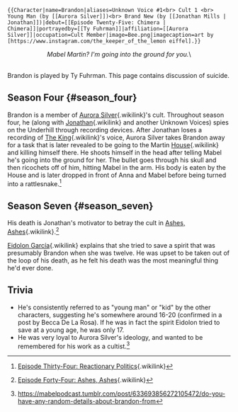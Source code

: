```{=mediawiki}
{{Character|name=Brandon|aliases=Unknown Voice #1<br> Cult 1 <br> Young Man (by [[Aurora Silver]])<br> Brand New (by [[Jonathan Mills | Jonathan]])|debut=[[Episode Twenty-Five: Chimera | Chimera]]|portrayedby=[[Ty Fuhrman]]|affiliation=[[Aurora Silver]]|occupation=Cult Member|image=Bee.png|imagecaption=art by [https://www.instagram.com/the_keeper_of_the_lemon eiffel].}}
```
<center>

*Mabel Martin? I\'m going into the ground for you.*\

</center>

\
Brandon is played by Ty Fuhrman. This page contains discussion of
suicide.

## Season Four {#season_four}

Brandon is a member of [Aurora
Silver](Aurora_Silver "Aurora Silver"){.wikilink}\'s cult. Throughout
season four, he (along with
[Jonathan](Jonathan_Mills "Jonathan"){.wikilink} and another Unknown
Voices) spies on the Underhill through recording devices. After Jonathan
loses a recording of [The King](The_King "The King"){.wikilink}\'s
voice, Aurora Silver takes Brandon away for a task that is later
revealed to be going to the Martin [House](The_House "House"){.wikilink}
and killing himself there. He shoots himself in the head after telling
Mabel he\'s going into the ground for her. The bullet goes through his
skull and then ricochets off of him, hitting Mabel in the arm. His body
is eaten by the House and is later dropped in front of Anna and Mabel
before being turned into a rattlesnake.[^1]

## Season Seven {#season_seven}

His death is Jonathan\'s motivator to betray the cult in [Ashes,
Ashes](Episode_Forty-Four:_Ashes,_Ashes "Ashes, Ashes"){.wikilink}.[^2]

[Eidolon García](Eidolon_García "Eidolon García"){.wikilink} explains
that she tried to save a spirit that was presumably Brandon when she was
twelve. He was upset to be taken out of the loop of his death, as he
felt his death was the most meaningful thing he\'d ever done.

## Trivia

- He\'s consistently referred to as \"young man\" or \"kid\" by the
  other characters, suggesting he\'s somewhere around 16-20 (confirmed
  in a post by Becca De La Rosa). If he was in fact the spirit Eidolon
  tried to save at a young age, he was only 17.
- He was very loyal to Aurora Silver\'s ideology, and wanted to be
  remembered for his work as a cultist.[^3]

[^1]: [Episode Thirty-Four: Reactionary
    Politics](Episode_Thirty-Four:_Reactionary_Politics "Episode Thirty-Four: Reactionary Politics"){.wikilink}

[^2]: [Episode Forty-Four: Ashes,
    Ashes](Episode_Forty-Four:_Ashes,_Ashes "Episode Forty-Four: Ashes, Ashes"){.wikilink}

[^3]: <https://mabelpodcast.tumblr.com/post/633693856272105472/do-you-have-any-random-details-about-brandon-from>
